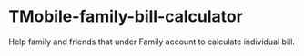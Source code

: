 # TMobile-family-bill-calculator
Help family and friends that under Family account to calculate individual bill.  
